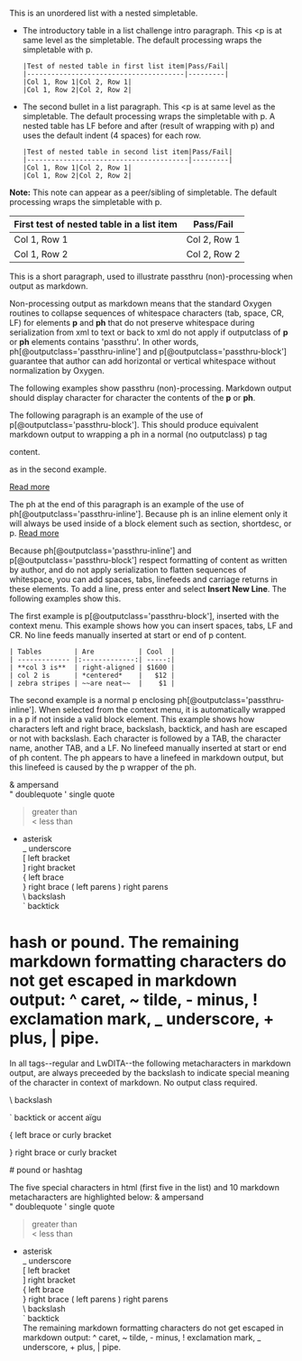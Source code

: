 
This is an unordered list with a nested simpletable.

-   The introductory table in a list challenge intro paragraph. This <p is at same level as the simpletable. The default processing wraps the simpletable with p.

        |Test of nested table in first list item|Pass/Fail|
        |---------------------------------------|---------|
        |Col 1, Row 1|Col 2, Row 1|
        |Col 1, Row 2|Col 2, Row 2|
    

-   The second bullet in a list paragraph. This <p is at same level as the simpletable. The default processing wraps the simpletable with p. A nested table has LF before and after (result of wrapping with p) and uses the default indent (4 spaces) for each row.

        |Test of nested table in second list item|Pass/Fail|
        |----------------------------------------|---------|
        |Col 1, Row 1|Col 2, Row 1|
        |Col 1, Row 2|Col 2, Row 2|
    


**Note:** This note can appear as a peer/sibling of simpletable. The default processing wraps the simpletable with p.

|First test of nested table in a list item|Pass/Fail|
|-----------------------------------------|---------|
|Col 1, Row 1|Col 2, Row 1|
|Col 1, Row 2|Col 2, Row 2|


This is a short paragraph, used to illustrate passthru (non)-processing when output as markdown.

Non-processing output as markdown means that the standard Oxygen routines to collapse sequences of whitespace characters (tab, space, CR, LF) for elements **p** and **ph** that do not preserve whitespace during serialization from xml to text or back to xml do not apply if outputclass of **p** or **ph** elements contains 'passthru'. In other words, ph[@outputclass='passthru-inline'] and p[@outputclass='passthru-block'] guarantee that author can add horizontal or vertical whitespace without normalization by Oxygen.

The following examples show passthru (non)-processing. Markdown output should display character for character the contents of the **p** or **ph**.

The following paragraph is an example of the use of p[@outputclass='passthru-block']. This should produce equivalent markdown output to wrapping a ph in a normal (no outputclass) p tag <p><ph outputclass='passthru-inline'>content</ph>.</p> as in the second example.

[Read more](https://docs.teradata.com/r/Teradata-VantageCloud-Lake/What-s-New/March-2023)

The ph at the end of this paragraph is an example of the use of ph[@outputclass='passthru-inline']. Because ph is an inline element only it will always be used inside of a block element such as section, shortdesc, or p. [Read more](https://docs.teradata.com/r/Teradata-VantageCloud-Lake/What-s-New/March-2023)

Because ph[@outputclass='passthru-inline'] and p[@outputclass='passthru-block'] respect formatting of content as written by author, and do not apply serialization to flatten sequences of whitespace, you can add spaces, tabs, linefeeds and carriage returns in these elements. To add a line, press enter and select **Insert New Line**. The following examples show this.

The first example is p[@outputclass='passthru-block'], inserted with the context menu. This example shows how you can insert spaces, tabs, LF and CR. No line feeds manually inserted at start or end of p content.

    | Tables        | Are           | Cool  |
    | ------------- |:-------------:| -----:|
    | **col 3 is**  | right-aligned | $1600 |
    | col 2 is      | *centered*    |   $12 |
    | zebra stripes | ~~are neat~~  |    $1 |

The second example is a normal p enclosing ph[@outputclass='passthru-inline']. When selected from the context menu, it is automatically wrapped in a p if not inside a valid block element. This example shows how characters left and right brace, backslash, backtick, and hash are escaped or not with backslash. Each character is followed by a TAB, the character name, another TAB, and a LF. No linefeed manually inserted at start or end of ph content. The ph appears to have a linefeed in markdown output, but this linefeed is caused by the p wrapper of the ph.

&	ampersand	
"	doublequote	
'	single quote	
>	greater than	
<	less than	
*	asterisk	
_	underscore	
[	left bracket	
]	right bracket	
{	left brace	
}	right brace	
(	left parens	
)	right parens	
\	backslash	
`	backtick	
#	hash or pound. The remaining markdown formatting characters do not get escaped in markdown output: ^ caret, ~ tilde, - minus, ! exclamation mark, _ underscore, + plus, | pipe.

In all tags--regular and LwDITA--the following metacharacters in markdown output, are always preceeded by the backslash to indicate special meaning of the character in context of markdown. No output class required.

\\ backslash

\` backtick or accent aïgu

\{ left brace or curly bracket

\} right brace or curly bracket

\# pound or hashtag

The five special characters in html (first five in the list) and 10 markdown metacharacters are highlighted below:
&	ampersand	
"	doublequote	
'	single quote	
>	greater than	
<	less than	
*	asterisk	
_	underscore	
[	left bracket	
]	right bracket	
{	left brace	
}	right brace	
(	left parens	
)	right parens	
\	backslash	
`	backtick	
 The remaining markdown formatting characters do not get escaped in markdown output: ^ caret, ~ tilde, - minus, ! exclamation mark, _ underscore, + plus, | pipe.

